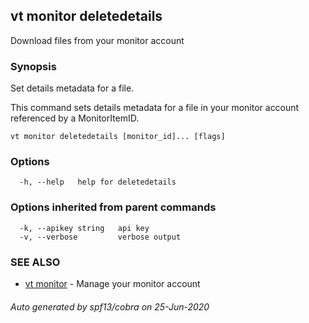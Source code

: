 ## vt monitor deletedetails

Download files from your monitor account

### Synopsis

Set details metadata for a file.

This command sets details metadata for a file in your monitor account
referenced by a MonitorItemID.

```
vt monitor deletedetails [monitor_id]... [flags]
```

### Options

```
  -h, --help   help for deletedetails
```

### Options inherited from parent commands

```
  -k, --apikey string   api key
  -v, --verbose         verbose output
```

### SEE ALSO

* [vt monitor](vt_monitor.md)	 - Manage your monitor account

###### Auto generated by spf13/cobra on 25-Jun-2020
